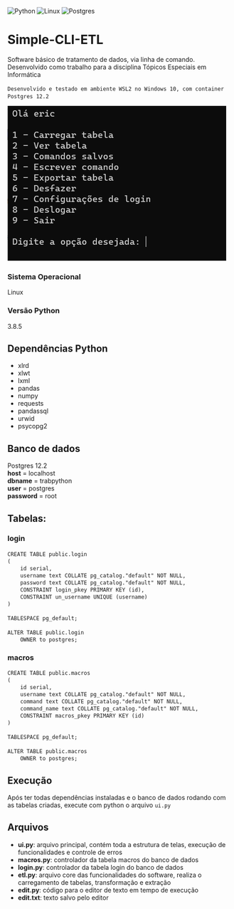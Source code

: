 ![Python](https://img.shields.io/badge/Python-3.8.5-green)
![Linux](https://img.shields.io/badge/Linux-WSL2--Ubuntu-orange)
![Postgres](https://img.shields.io/badge/Postgres-12.2-blue)

# Simple-CLI-ETL
Software básico de tratamento de dados, via linha de comando. Desenvolvido como trabalho para a disciplina Tópicos Especiais em Informática

`Desenvolvido e testado em ambiente WSL2 no Windows 10, com container Postgres 12.2`

![Screenshot](https://github.com/EricMGS/Simple-CLI-ETL/blob/main/screenshot.png)

### Sistema Operacional
Linux

### Versão Python
3.8.5

## Dependências Python
- xlrd
- xlwt
- lxml
- pandas 
- numpy
- requests
- pandassql
- urwid
- psycopg2

## Banco de dados
Postgres 12.2  
**host** = localhost  
**dbname** = trabpython  
**user** = postgres  
**password** = root  

## Tabelas:
### login
```
CREATE TABLE public.login
(
    id serial,
    username text COLLATE pg_catalog."default" NOT NULL,
    password text COLLATE pg_catalog."default" NOT NULL,
    CONSTRAINT login_pkey PRIMARY KEY (id),
    CONSTRAINT un_username UNIQUE (username)
)

TABLESPACE pg_default;

ALTER TABLE public.login
    OWNER to postgres;
```

### macros
```
CREATE TABLE public.macros
(
    id serial,
    username text COLLATE pg_catalog."default" NOT NULL,
    command text COLLATE pg_catalog."default" NOT NULL,
    command_name text COLLATE pg_catalog."default" NOT NULL,
    CONSTRAINT macros_pkey PRIMARY KEY (id)
)

TABLESPACE pg_default;

ALTER TABLE public.macros
    OWNER to postgres;
```

## Execução
Após ter todas dependências instaladas e o banco de dados rodando com as tabelas criadas, execute com python o arquivo `ui.py`

## Arquivos
- **ui.py**: arquivo principal, contém toda a estrutura de telas, execução de funcionalidades e controle de erros
- **macros.py**: controlador da tabela macros do banco de dados
- **login.py**:  controlador da tabela login do banco de dados
- **etl.py**: arquivo core das funcionalidades do software, realiza o carregamento de tabelas, transformação e extração
- **edit.py**: código para o editor de texto em tempo de execução
- **edit.txt**: texto salvo pelo editor
